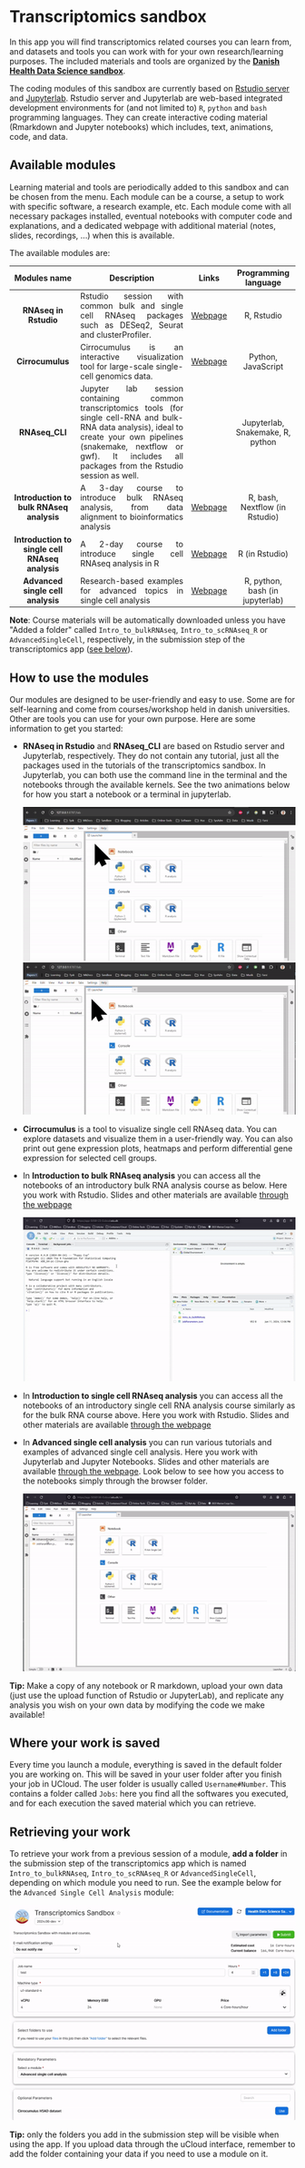 # Transcriptomics sandbox

In this app you will find transcriptomics related courses you can learn from, and datasets and tools you can work with for your own research/learning purposes. The included materials and tools are organized by the **[Danish Health Data Science sandbox](https://hds-sandbox.github.io)**.

The coding modules of this sandbox are currently based on [Rstudio server](https://www.rstudio.com/) and [Jupyterlab](https://jupyter.org/). Rstudio server and Jupyterlab are web-based integrated development environments for (and not limited to) `R`, `python` and `bash` programming languages. They can create interactive coding material (Rmarkdown and Jupyter notebooks) which includes, text, animations, code, and data. 

## Available modules

Learning material and tools are periodically added to this sandbox and can be chosen from the menu. Each module can be a course, a setup to work with specific software, a research example, etc. Each module come with all necessary packages installed, eventual notebooks with computer code and explanations, and a dedicated webpage with additional material (notes, slides, recordings, ...) when this is available.

The available modules are:

| Modules name | Description | Links | Programming language |
| :-----------: | :-----------: | :-----------: | :-----------: |
| **RNAseq in Rstudio**  | <div style="text-align: justify"> Rstudio session with common bulk and single cell RNAseq packages such as DESeq2, Seurat and clusterProfiler. </div> | [Webpage](https://posit.co/) | R, Rstudio |
| **Cirrocumulus**  | <div style="text-align: justify"> Cirrocumulus is an interactive visualization tool for large-scale single-cell genomics data. </div> | [Webpage](https://cirrocumulus.readthedocs.io/en/latest/) | Python, JavaScript |
| **RNAseq_CLI**  | <div style="text-align: justify"> Jupyter lab session containing common transcriptomics tools (for single cell-RNA and bulk-RNA data analysis), ideal to create your own pipelines (snakemake, nextflow or gwf). It includes all packages from the Rstudio session as well. | |  Jupyterlab, Snakemake, R, python |
| **Introduction to bulk RNAseq analysis** |<div style="text-align: justify"> A 3-day course to introduce bulk RNAseq analysis, from data alignment to bioinformatics analysis </div> | [Webpage](https://hds-sandbox.github.io/bulk_RNAseq_course/) | R, bash, Nextflow (in Rstudio) |
| **Introduction to single cell RNAseq analysis** |<div style="text-align: justify"> A 2-day course to introduce single cell RNAseq analysis in R </div> | [Webpage](https://hds-sandbox.github.io/scRNAseq_course/) | R (in Rstudio) |
| **Advanced single cell analysis** |<div style="text-align: justify"> Research-based examples for advanced topics in single cell analysis </div> | [Webpage](https://hds-sandbox.github.io/AdvancedSingleCell/) | R, python, bash (in jupyterlab) |


**Note**: Course materials will be automatically downloaded unless you have "Added a folder" called `Intro_to_bulkRNAseq`, `Intro_to_scRNAseq_R` or `AdvancedSingleCell`, respectively, in the submission step of the transcriptomics app ([see below](#additional-options)).

## How to use the modules

Our modules are designed to be user-friendly and easy to use. Some are for self-learning and come from courses/workshop held in danish universities. Other are tools you can use for your own purpose. Here are some information to get you started:

- **RNAseq in Rstudio** and **RNAseq_CLI** are based on Rstudio server and Jupyterlab, respectively. They do not contain any tutorial, just all the packages used in the tutorials of the transcriptomics sandbox. In Jupyterlab, you can both use the command line in the terminal and the notebooks through the available kernels. See the two animations below for how you start a notebook or a terminal in jupyterlab.

    ![](RNAseqCLI_startNotebook.gif)
    ![](RNAseqCLI_startCLI.gif)

- **Cirrocumulus** is a tool to visualize single cell RNAseq data. You can explore datasets and visualize them in a user-friendly way. You can also print out gene expression plots, heatmaps and perform differential gene expression for selected cell groups.

- In **Introduction to bulk RNAseq analysis** you can access all the notebooks of an introductory bulk RNA analysis course as below. Here you work with Rstudio. Slides and other materials are available [through the webpage](https://hds-sandbox.github.io/bulk_RNAseq_course/)

    ![](BulkRNA_OpenNotebooks.gif)

- In **Introduction to single cell RNAseq analysis** you can access all the notebooks of an introductory single cell RNA analysis course similarly as for the bulk RNA course above. Here you work with Rstudio. Slides and other materials are available [through the webpage](https://hds-sandbox.github.io/scRNAseq_course/)

- In **Advanced single cell analysis** you can run various tutorials and examples of advanced single cell analysis. Here you work with Jupyterlab and Jupyter Notebooks. Slides and other materials are available [through the webpage](https://hds-sandbox.github.io/AdvancedSingleCell/). Look below to see how you access to the notebooks simply through the browser folder.

    ![](AdvSingleCell_OpenNotebooks.gif)

**Tip:** Make a copy of any notebook or R markdown, upload your own data (just use the upload function of Rstudio or JupyterLab), and replicate any analysis you wish on your own data by modifying the code we make available! 

## Where your work is saved

Every time you launch a module, everything is saved in the default folder you are working on. This  will be saved in your user folder after you finish your job in UCloud. The user folder is usually called `Username#Number`. This contains a folder called `Jobs`: here you find all the softwares you executed, and for each execution the saved material which you can retrieve.

## Retrieving your work

To retrieve your work from a previous session of a module, **add a folder** in the submission step of the transcriptomics app which is named `Intro_to_bulkRNAseq`, `Intro_to_scRNAseq_R` or `AdvancedSingleCell`, depending on which module you need to run. See the example below for the `Advanced Single Cell Analysis` module:

![](AddFolderFromCourse.gif)

**Tip:** only the folders you add in the submission step will be visible when using the app. If you upload data through the uCloud interface, remember to add the folder containing your data if you need to use a module on it.
